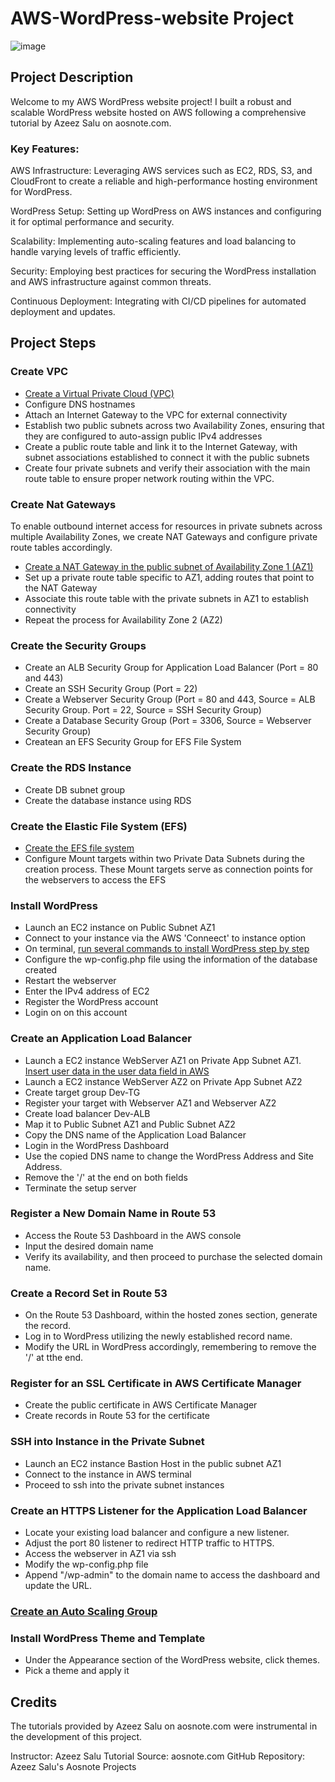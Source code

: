 # AWS-WordPress-website Project

![image](https://github.com/ImaniChristianne/AWS-WordPress-website/assets/111906526/155fc27a-c947-4190-970c-074f24c31db7)


## Project Description 

Welcome to my AWS WordPress website project! I built a robust and scalable WordPress website hosted on AWS following a comprehensive tutorial by Azeez Salu on aosnote.com.

### Key Features:

AWS Infrastructure: Leveraging AWS services such as EC2, RDS, S3, and CloudFront to create a reliable and high-performance hosting environment for WordPress.

WordPress Setup: Setting up WordPress on AWS instances and configuring it for optimal performance and security.

Scalability: Implementing auto-scaling features and load balancing to handle varying levels of traffic efficiently.

Security: Employing best practices for securing the WordPress installation and AWS infrastructure against common threats.

Continuous Deployment: Integrating with CI/CD pipelines for automated deployment and updates.

## Project Steps 

### Create VPC 

- [Create a Virtual Private Cloud (VPC)](https://docs.aws.amazon.com/vpc/latest/userguide/create-vpc.html )
- Configure DNS hostnames
- Attach an Internet Gateway to the VPC for external connectivity
- Establish two public subnets across two Availability Zones, ensuring that they are configured to auto-assign public IPv4 addresses
- Create a public route table and link it to the Internet Gateway, with subnet associations established to connect it with the public subnets
- Create four private subnets and verify their association with the main route table to ensure proper network routing within the VPC.

### Create Nat Gateways

To enable outbound internet access for resources in private subnets across multiple Availability Zones, we create NAT Gateways and configure private route tables accordingly.

- [Create a NAT Gateway in the public subnet of Availability Zone 1 (AZ1)](https://docs.aws.amazon.com/vpc/latest/userguide/vpc-nat-gateway.html)
- Set up a private route table specific to AZ1, adding routes that point to the NAT Gateway
- Associate this route table with the private subnets in AZ1 to establish connectivity
- Repeat the process for Availability Zone 2 (AZ2)

### Create the Security Groups

- Create an ALB Security Group for Application Load Balancer (Port = 80 and 443)
- Create an SSH Security Group (Port = 22)
- Create a Webserver Security Group (Port = 80 and 443, Source = ALB Security Group. Port = 22, Source = SSH Security Group)
- Create a Database Security Group (Port = 3306, Source = Webserver Security Group)
- Createan an EFS Security Group for EFS File System

### Create the RDS Instance

- Create DB subnet group
- Create the database instance using RDS

### Create the Elastic File System (EFS)

- [Create the EFS file system](https://docs.aws.amazon.com/efs/latest/ug/gs-step-two-create-efs-resources.html)
- Configure Mount targets within two Private Data Subnets during the creation process. These Mount targets serve as connection points for the webservers to access the EFS

### Install WordPress
- Launch an EC2 instance on Public Subnet AZ1
- Connect to your instance via the AWS 'Conneect' to instance option
- On terminal, [run several commands to install WordPress step by step](https://github.com/azeezsalu/wordpress-project-commands/blob/abaada4048b599a9b8d71f867f447a2304d9e385/7.%20Install%20WordPress.txt)
- Configure the wp-config.php file using the information of the database created
- Restart the webserver
- Enter the IPv4 address of EC2
- Register the WordPress account
- Login on on this account

### Create an Application Load Balancer

- Launch a EC2 instance WebServer AZ1 on Private App Subnet AZ1. [Insert user data in the user data field in AWS](https://github.com/azeezsalu/wordpress-project-commands/blob/abaada4048b599a9b8d71f867f447a2304d9e385/8.%20Create%20an%20Application%20Load%20Balancer.txt)
- Launch a EC2 instance WebServer AZ2 on Private App Subnet AZ2
- Create target group Dev-TG
- Register your target with Webserver AZ1 and Webserver AZ2
- Create load balancer Dev-ALB
- Map it to Public Subnet AZ1 and Public Subnet AZ2
- Copy the DNS name of the Application Load Balancer
- Login in the WordPress Dashboard
- Use the copied DNS name to change the WordPress Address and Site Address.
- Remove the '/' at the end on both fields
- Terminate the setup server

### Register a New Domain Name in Route 53

- Access the Route 53 Dashboard in the AWS console
- Input the desired domain name
- Verify its availability, and then proceed to purchase the selected domain name.

### Create a Record Set in Route 53

- On the Route 53 Dashboard, within the hosted zones section, generate the record.
- Log in to WordPress utilizing the newly established record name.
- Modify the URL in WordPress accordingly, remembering to remove the '/' at tthe end. 

### Register for an SSL Certificate in AWS Certificate Manager

- Create the public certificate in AWS Certificate Manager
- Create records in Route 53 for the certificate
  
### SSH into Instance in the Private Subnet

- Launch an EC2 instance Bastion Host in the public subnet AZ1
- Connect to the instance in AWS terminal
- Proceed to ssh into the private subnet instances

### Create an HTTPS Listener for the Application Load Balancer

- Locate your existing load balancer and configure a new listener.
- Adjust the port 80 listener to redirect HTTP traffic to HTTPS.
- Access the webserver in AZ1 via ssh
- Modify the wp-config.php file
- Append "/wp-admin" to the domain name to access the dashboard and update the URL.

### [Create an Auto Scaling Group](https://docs.aws.amazon.com/autoscaling/ec2/userguide/create-asg-launch-template.html)

### Install WordPress Theme and Template

- Under the Appearance section of the WordPress website, click themes.
- Pick a theme and apply it

## Credits

The tutorials provided by Azeez Salu on aosnote.com were instrumental in the development of this project.

Instructor: Azeez Salu
Tutorial Source: aosnote.com
GitHub Repository: Azeez Salu's Aosnote Projects
